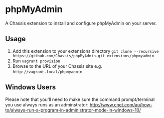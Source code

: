 # phpMyAdmin
A Chassis extension to install and configure phpMyAdmin on your server.

## Usage
1. Add this extension to your extensions directory `git clone --recursive https://github.com/Chassis/phpMyAdmin.git extensions/phpmyadmin`
2. Run `vagrant provision`
3. Browse to the URL of your Chassis site e.g. `http://vagrant.local/phpmyadmin`

## Windows Users

Please note that you'll need to make sure the command prompt/terminal you use always runs as an adminstrator: http://www.cnet.com/au/how-to/always-run-a-program-in-administrator-mode-in-windows-10/
